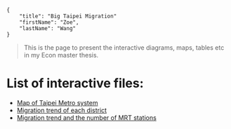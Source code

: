 ```
{
	"title": "Big Taipei Migration"
	"firstName": "Zoe",
	"lastName": "Wang"
}

```

> This is the page to present the interactive diagrams, maps, tables etc in my Econ master thesis.

# List of interactive files:

- [Map of Taipei Metro system](https://chihyunwang.github.io/Taipei_migration/interactive/mrt_map.html)
- [Migration trend of each district](https://chihyunwang.github.io/Taipei_migration/interactive/town_migration.html)
- [Migration trend and the number of MRT stations](https://chihyunwang.github.io/Taipei_migration/interactive/town_migration_MRT_relation.html)
